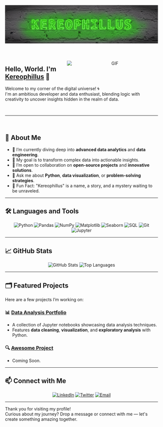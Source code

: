 <h1 align="center"><img src="/NeonSign_Kereophillus.png" alt="Banner" /></h1>
<br>

<p align="center">
  <img src="https://media.giphy.com/media/L8K62iTDkzGX6/giphy.gif" alt="GIF" align="right" width="300" />
  <h2 align="left">Hello, World. I'm <a href="https://github.com/Kereophillus" target="_blank">Kereophillus</a> 👋</h2>
  Welcome to my corner of the digital universe! 🌀 <br>
  I'm an ambitious developer and data enthusiast, blending logic with creativity to uncover insights hidden in the realm of data.
  <br>
</p>
<br>


---

<br>


## 🚀 About Me

- 🌱 I’m currently diving deep into **advanced data analytics** and **data engineering**.
- 🎯 My goal is to transform complex data into actionable insights.
- 👯 I’m open to collaboration on **open-source projects** and **innovative solutions**.
- 💬 Ask me about **Python**, **data visualization**, or **problem-solving strategies**.
- 🧩 Fun Fact: "Kereophillus" is a name, a story, and a mystery waiting to be unraveled.

---

## 🛠️ Languages and Tools  

<p align="center">
  <img src="https://img.shields.io/badge/-Python-3776AB?style=for-the-badge&logo=python&logoColor=white" alt="Python" />
  <img src="https://img.shields.io/badge/-Pandas-150458?style=for-the-badge&logo=pandas&logoColor=white" alt="Pandas" />
  <img src="https://img.shields.io/badge/-NumPy-013243?style=for-the-badge&logo=numpy&logoColor=white" alt="NumPy" />
  <img src="https://img.shields.io/badge/-Matplotlib-11557C?style=for-the-badge&logoColor=white" alt="Matplotlib" />
  <img src="https://img.shields.io/badge/-Seaborn-2E5C6E?style=for-the-badge&logoColor=white" alt="Seaborn" />
  <img src="https://img.shields.io/badge/-SQL-4479A1?style=for-the-badge&logo=postgresql&logoColor=white" alt="SQL" />
  <img src="https://img.shields.io/badge/-Git-F05032?style=for-the-badge&logo=git&logoColor=white" alt="Git" />
  <img src="https://img.shields.io/badge/-Jupyter-F37626?style=for-the-badge&logo=jupyter&logoColor=white" alt="Jupyter" />
</p>

---

## 📈 GitHub Stats  

<p align="center">
  <img src="https://github-readme-stats.vercel.app/api?username=Kereophillus&show_icons=true&theme=tokyonight" alt="GitHub Stats" />
  <img src="https://github-readme-stats.vercel.app/api/top-langs/?username=Kereophillus&layout=compact&theme=tokyonight" alt="Top Languages" />
</p>

---

## 🗂️ Featured Projects  

Here are a few projects I’m working on:

### 📊 [Data Analysis Portfolio](https://github.com/Kereophillus/Data_Analysis)
- A collection of Jupyter notebooks showcasing data analysis techniques.
- Features **data cleaning**, **visualization**, and **exploratory analysis** with Python.

### 🔍 [Awesome Project](https://github.com/Kereophillus/awesome-project)
- Coming Soon.

---

## 📫 Connect with Me  

<p align="center">
  <a href="https://www.linkedin.com/in/austineraphael/" target="_blank"><img src="https://img.shields.io/badge/-LinkedIn-0077B5?style=for-the-badge&logo=linkedin&logoColor=white" alt="LinkedIn" /></a>
  <a href="https://twitter.com/Kereophillus" target="_blank"><img src="https://img.shields.io/badge/-Twitter-1DA1F2?style=for-the-badge&logo=twitter&logoColor=white" alt="Twitter" /></a>
  <a href="mailto:austin.raphael003@gmail.com" target="_blank"><img src="https://img.shields.io/badge/-Email-D14836?style=for-the-badge&logo=gmail&logoColor=white" alt="Email" /></a>
</p>

---

Thank you for visiting my profile!  
Curious about my journey? Drop a message or connect with me — let's create something amazing together.  
